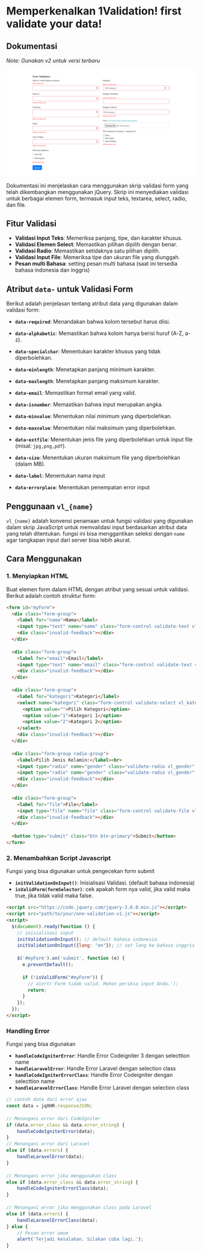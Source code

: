 # Memperkenalkan 1Validation! first validate your data!

## Dokumentasi

_Note: Gunakan v2 untuk versi terbaru_

![image1](img/img1.png)

Dokumentasi ini menjelaskan cara menggunakan skrip validasi form yang telah dikembangkan menggunakan jQuery. Skrip ini menyediakan validasi untuk berbagai elemen form, termasuk input teks, textarea, select, radio, dan file.

## Fitur Validasi

- **Validasi Input Teks**: Memeriksa panjang, tipe, dan karakter khusus.
- **Validasi Elemen Select**: Memastikan pilihan dipilih dengan benar.
- **Validasi Radio**: Memastikan setidaknya satu pilihan dipilih.
- **Validasi Input File**: Memeriksa tipe dan ukuran file yang diunggah.
- **Pesan multi Bahasa**: setting pesan multi bahasa (saat ini tersedia bahasa indonesia dan inggris)

## Atribut `data-` untuk Validasi Form

Berikut adalah penjelasan tentang atribut data yang digunakan dalam validasi form:

- **`data-required`**: 
  Menandakan bahwa kolom tersebut harus diisi.
  
- **`data-alphabetic`**: 
  Memastikan bahwa kolom hanya berisi huruf (A-Z, a-z).
  
- **`data-specialchar`**: 
  Menentukan karakter khusus yang tidak diperbolehkan.
  
- **`data-minlength`**: 
  Menetapkan panjang minimum karakter.
  
- **`data-maxlength`**: 
  Menetapkan panjang maksimum karakter.
  
- **`data-email`**: 
  Memastikan format email yang valid.
  
- **`data-isnumber`**: 
  Memastikan bahwa input merupakan angka.
  
- **`data-minvalue`**: 
  Menentukan nilai minimum yang diperbolehkan.
  
- **`data-maxvalue`**: 
  Menentukan nilai maksimum yang diperbolehkan.
  
- **`data-extfile`**: 
  Menentukan jenis file yang diperbolehkan untuk input file (misal: `jpg,png,pdf`).
  
- **`data-size`**: 
  Menentukan ukuran maksimum file yang diperbolehkan (dalam MB).

- **`data-label`**: 
  Menentukan nama input

- **`data-errorplace`**: 
Menentukan penempatan error input


## Penggunaan `vl_{name}`

`vl_{name}` adalah konvensi penamaan untuk fungsi validasi yang digunakan dalam skrip JavaScript untuk memvalidasi input berdasarkan atribut data yang telah ditentukan. fungsi ini bisa menggantikan seleksi dengan `name` agar tangkapan input dari server bisa lebih akurat.

## Cara Menggunakan

### 1. Menyiapkan HTML

Buat elemen form dalam HTML dengan atribut yang sesuai untuk validasi. Berikut adalah contoh struktur form:

```html
<form id="myForm">
  <div class="form-group">
    <label for="nama">Nama</label>
    <input type="text" name="name" class="form-control validate-text vl_name" data-required="true" data-alphabetic="true" />
    <div class="invalid-feedback"></div>
  </div>

  <div class="form-group">
    <label for="email">Email</label>
    <input type="text" name="email" class="form-control validate-text vl_email" data-required="true" data-email="true" />
    <div class="invalid-feedback"></div>
  </div>

  <div class="form-group">
    <label for="kategori">Kategori</label>
    <select name="kategori" class="form-control validate-select vl_kategori" data-required="true">
      <option value="">Pilih Kategori</option>
      <option value="1">Kategori 1</option>
      <option value="2">Kategori 2</option>
    </select>
    <div class="invalid-feedback"></div>
  </div>

  <div class="form-group radio-group">
    <label>Pilih Jenis Kelamin:</label><br>
    <input type="radio" name="gender" class="validate-radio vl_gender" data-required="true" value="Laki-laki"> Laki-laki<br>
    <input type="radio" name="gender" class="validate-radio vl_gender" data-required="true" value="Perempuan"> Perempuan<br>
    <div class="invalid-feedback"></div>
  </div>

  <div class="form-group">
    <label for="file">File</label>
    <input type="file" name="file" class="form-control validate-file vl_file" data-extfile="jpg,png,pdf" data-size="2" />
    <div class="invalid-feedback"></div>
  </div>

  <button type="submit" class="btn btn-primary">Submit</button>
</form>
```

### 2. Menambahkan Script Javascript

Fungsi yang bisa digunakan untuk pengecekan form submit

- **`initValidationOnInput()`**: Inisialisasi Validasi. (default bahasa indonesia)
- **`isValidForm(formSelector)`**: cek apakah form nya valid, jika valid maka true, jika tidak valid maka false.


```html
<script src="https://code.jquery.com/jquery-3.6.0.min.js"></script>
<script src="path/to/your/one-validation-v1.js"></script>
<script>
  $(document).ready(function () {
    // inisialisasi input
    initValidationOnInput(); // default bahasa indonesia
    initValidationOnInput({lang: "en"}); // set lang ke bahasa inggris

    $('#myForm').on('submit', function (e) {
      e.preventDefault();

      if (!isValidForm("#myForm")) {
        // alert('Form tidak valid. Mohon periksa input Anda.');
        return;
      }
    });
  });
</script>
```

### Handling Error


Fungsi yang bisa digunakan

- **`handleCodeIgniterError`**: Handle Error Codeigniter 3 dengan selecttion name
- **`handleLaravelError`**: Handle Error Laravel dengan selection class
- **`handleCodeIgniterErrorClass`**: Handle Error Codeigniter  dengan selecttion name
- **`handleLaravelErrorClass`**: Handle Error Laravel dengan selection class

```js
// contoh data dari error ajax
const data = jqXHR.responseJSON;

// Menangani error dari CodeIgniter
if (data.error_class && data.error_string) {
    handleCodeIgniterError(data);
}
// Menangani error dari Laravel
else if (data.errors) {
    handleLaravelError(data);
}

// Menangani error jika menggunakan class
else if (data.error_class && data.error_string) {
    handleCodeIgniterErrorClass(data);
}

// Menangani error jika menggunakan class pada Laravel
else if (data.errors) {
    handleLaravelErrorClass(data);
} else {
    // Pesan error umum
    alert('Terjadi kesalahan. Silakan coba lagi.');
}
```
